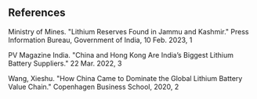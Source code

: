 ## References 

Ministry of Mines. "Lithium Reserves Found in Jammu and Kashmir." Press Information Bureau, Government of India, 10 Feb. 2023, 1 

PV Magazine India. "China and Hong Kong Are India’s Biggest Lithium Battery Suppliers." 22 Mar. 2022, 3 

Wang, Xieshu. "How China Came to Dominate the Global Lithium Battery Value Chain." Copenhagen Business School, 2020, 2 
